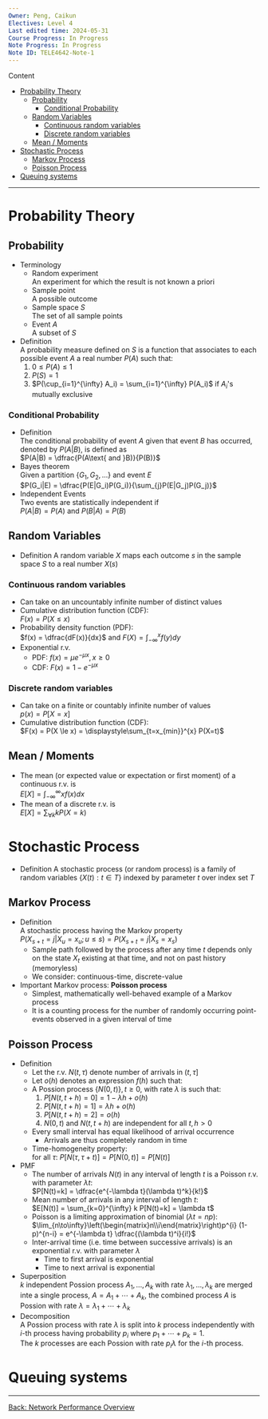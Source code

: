 ```yaml
---
Owner: Peng, Caikun
Electives: Level 4
Last edited time: 2024-05-31
Course Progress: In Progress
Note Progress: In Progress
Note ID: TELE4642-Note-1
---
```


Content
- [Probability Theory](#probability-theory)
  - [Probability](#probability)
    - [Conditional Probability](#conditional-probability)
  - [Random Variables](#random-variables)
    - [Continuous random variables](#continuous-random-variables)
    - [Discrete random variables](#discrete-random-variables)
  - [Mean / Moments](#mean--moments)
- [Stochastic Process](#stochastic-process)
  - [Markov Process](#markov-process)
  - [Poisson Process](#poisson-process)
- [Queuing systems](#queuing-systems)

---

# Probability Theory
## Probability
- Terminology
  - Random experiment  
    An experiment for which the result is not known a priori
  - Sample point  
    A possible outcome
  - Sample space $S$  
    The set of all sample points
  - Event $A$  
    A subset of $S$  
- Definition  
  A probability measure defined on $S$ is a 
  function that associates to each possible 
  event $A$ a real number $P(A)$ such that:  
  1. $0 \le P(A) \le 1$  
  2. $P(S) = 1$  
  3. $P(\cup_{i=1}^{\infty} A_i) = \sum_{i=1}^{\infty} P(A_i)$ if $A_i$'s mutually exclusive
### Conditional Probability
- Definition  
  The conditional probability of event $A$ given that event $B$ has occurred, denoted by $P(A|B)$, is defined as  
  $P(A|B) = \dfrac{P(A\text{ and }B)}{P(B)}$
- Bayes theorem  
  Given a partition $\{G_1, G_2, ...\}$ and event $E$   
  $P(G_i|E) = \dfrac{P(E|G_i)P(G_i)}{\sum_{j}P(E|G_j)P(G_j)}$
- Independent Events  
  Two events are statistically independent if  
  $P(A|B) = P(A)$ and $P(B|A) = P(B)$
## Random Variables  
- Definition
  A random variable $X$ maps each outcome $s$ 
  in the sample space $S$ to a real number $X(s)$
### Continuous random variables
- Can take on an uncountably infinite 
  number of distinct values
- Cumulative distribution function (CDF):  
  $F(x) = P(X \le x)$
- Probability density function (PDF):  
  $f(x) = \dfrac{dF(x)}{dx}$ and 
  $F(X) = \int_{-\infty}^{x} f(y)dy$
- Exponential r.v.
  - PDF: $f(x) = \mu e^{-\mu x},x\ge0$
  - CDF: $F(x) = 1 - e^{-\mu x}$
### Discrete random variables
- Can take on a finite or countably infinite 
  number of values  
  $p(x) = P[X=x]$
- Cumulative distribution function (CDF):  
  $F(x) = P(X \le x) = \displaystyle\sum_{t=x_{min}}^{x} P(X=t)$
## Mean / Moments
- The mean (or expected value or expectation or first moment) 
  of a continuous r.v. is  
  $E[X] = \int_{-\infty}^{\infty}xf(x)dx$
- The mean of a discrete r.v. is  
  $E[X] = \sum_{\forall k}k P(X=k)$

# Stochastic Process
- Definition
  A stochastic process (or random process) is a family of random variables $\{X(t): t \in T\}$ indexed by parameter $t$ over index set $T$
## Markov Process
- Definition  
  A stochastic process having the Markov property  
  $P(X_{s+t} = j | X_u = x_u; u \le s) = P(X_{s+t} = j | X_s = x_s)$
  - Sample path followed by the process after any time $t$ depends only on the state $X_t$ existing at that time, and not on past history (memoryless)
  - We consider: continuous-time, discrete-value
- Important Markov process: **Poisson process**
  - Simplest, mathematically well-behaved example of a Markov process
  - It is a counting process for the number of randomly occurring point-events observed in a given interval of time
## Poisson Process
- Definition  
  - Let the r.v. $N(t,\tau)$ denote number of arrivals in $(t,\tau]$  
  - Let $o(h)$ denotes an expression $f(h)$ such that:  
  - A Possion process $\{N(0,t)\}, t \ge 0$, with rate $\lambda$ is such that: 
    1. $P[N(t,t+h)=0] = 1 - \lambda h + o(h)$
    2. $P[N(t,t+h)=1] = \lambda h + o(h)$
    3. $P[N(t,t+h)=2] = o(h)$
    4. $N(0,t)$ and $N(t,t+h)$ are independent for all $t,h>0$  
  - Every small interval has equal likelihood of arrival occurrence  
    - Arrivals are thus completely random in time
  - Time-homogeneity property:  
    for all $\tau$: $P[N(\tau, \tau+t)] = P[N(0,t)] = P[N(t)]$
- PMF
  - The number of arrivals $N(t)$ in any interval of length $t$ is a Poisson r.v. with parameter $\lambda t$:  
    $P[N(t)=k] = \dfrac{e^{-\lambda t}(\lambda t)^k}{k!}$
  - Mean number of arrivals in any interval of length $t$:  
    $E[N(t)] = \sum_{k=0}^{\infty} k P[N(t)=k] = \lambda t$  
  - Poisson is a limiting approximation of binomial ($\lambda t = np$): 
    $\lim_{n\to\infty}\left(\begin{matrix}n\\i\end{matrix}\right)p^{i} (1-p)^{n-i} = e^{-\lambda t} \dfrac{(\lambda t)^i}{i!}$
  - Inter-arrival time (i.e. time between successive arrivals) is an exponential r.v. with parameter $\lambda$
    - Time to first arrival is exponential 
    - Time to next arrival is exponential
- Superposition  
  $k$ independent Possion process $A_1,...,A_k$ with rate $\lambda_1,...,\lambda_k$ are merged inte a single process, $A=A_1+\cdots+A_k$, the combined process $A$ is Possion with rate $\lambda = \lambda_1+\cdots+\lambda_k$
- Decomposition  
  A Possion process with rate $\lambda$ is split into $k$ process independently with $i$-th process having probability $p_i$ where $p_1+\cdots+p_k = 1$.  
  The $k$ processes are each Possion with rate $p_i \lambda$ for the $i$-th process.

# Queuing systems








---
[Back: Network Performance Overview](0.%20TELE4642%20Network%20Performance%20Overview.md)